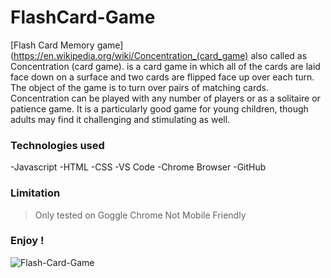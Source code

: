 # FlashCard-Game
[Flash Card Memory game](https://en.wikipedia.org/wiki/Concentration_(card_game) also called as Concentration (card game). is a card game in which all of the cards are laid face down on a surface and two cards are flipped face up over each turn. The object of the game is to turn over pairs of matching cards. Concentration can be played with any number of players or as a solitaire or patience game. It is a particularly good game for young children, though adults may find it challenging and stimulating as well.

### Technologies used
-Javascript
-HTML
-CSS
-VS Code
-Chrome Browser
-GitHub

### Limitation
> Only tested on Goggle Chrome
> Not Mobile Friendly

### Enjoy !
![Flash-Card-Game](https://github.com/[khanito089]/[FlashCard-Game]/blob/[master]/img.FlashCard-Game.png?raw=true)